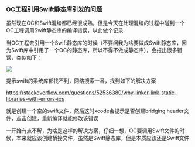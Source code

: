 ### OC工程引用Swift静态库引发的问题

虽然现在OC和Swift混编都已经很成熟，但是今天在处理混编的过程中碰到一个OC工程调用Swift静态库的编译错误，以此做个记录

当OC工程去引用一个Swift静态库的时候（不要问我为啥要做成Swift静态库，因为Swift库中引用了一个OC的静态库，所以不得不做成静态库），会报出很多错误，类似如下：

![](https://tva1.sinaimg.cn/large/007S8ZIlgy1ggjprgai7lj30pc09pwi1.jpg)

提示swift的系统库都找不到，网络搜索一番，找到如下的解决方案

https://stackoverflow.com/questions/52536380/why-linker-link-static-libraries-with-errors-ios

就是创建一个空的swift文件，然后这时xcode会提示是否创建bridging header文件，点击创建，重新编译就能修改该错误 

一开始有点不解，为啥是这样的解决方案，仔细一想，OC要调用Swift文件的时候，本来就应该创建桥接文件，虽然是Swift静态库，但是本质应该还是Swift文件



